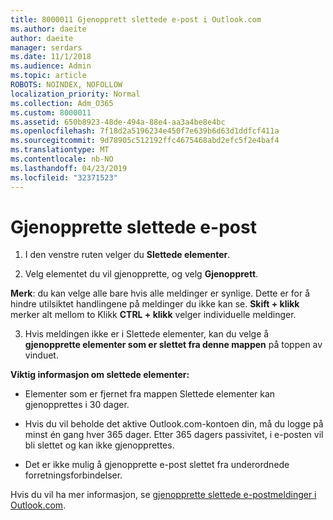 ```yaml
---
title: 8000011 Gjenopprett slettede e-post i Outlook.com
ms.author: daeite
author: daeite
manager: serdars
ms.date: 11/1/2018
ms.audience: Admin
ms.topic: article
ROBOTS: NOINDEX, NOFOLLOW
localization_priority: Normal
ms.collection: Adm_O365
ms.custom: 8000011
ms.assetid: 650b8923-48de-494a-88e4-aa3a4be8e4bc
ms.openlocfilehash: 7f18d2a5196234e450f7e639b6d63d1ddfcf411a
ms.sourcegitcommit: 9d78905c512192ffc4675468abd2efc5f2e4baf4
ms.translationtype: MT
ms.contentlocale: nb-NO
ms.lasthandoff: 04/23/2019
ms.locfileid: "32371523"
---
```

# <a name="recover-deleted-email"></a>Gjenopprette slettede e-post

1. I den venstre ruten velger du **Slettede elementer**. 
    
2. Velg elementet du vil gjenopprette, og velg **Gjenopprett**. 
  
 **Merk**: du kan velge alle bare hvis alle meldinger er synlige. Dette er for å hindre utilsiktet handlingene på meldinger du ikke kan se. **Skift + klikk** merker alt mellom to Klikk **CTRL + klikk** velger individuelle meldinger. 
    
3. Hvis meldingen ikke er i Slettede elementer, kan du velge å **gjenopprette elementer som er slettet fra denne mappen** på toppen av vinduet. 
    
 **Viktig informasjon om slettede elementer:**
  
- Elementer som er fjernet fra mappen Slettede elementer kan gjenopprettes i 30 dager.
    
- Hvis du vil beholde det aktive Outlook.com-kontoen din, må du logge på minst én gang hver 365 dager. Etter 365 dagers passivitet, i e-posten vil bli slettet og kan ikke gjenopprettes.
    
- Det er ikke mulig å gjenopprette e-post slettet fra underordnede forretningsforbindelser.
    
Hvis du vil ha mer informasjon, se [gjenopprette slettede e-postmeldinger i Outlook.com](https://go.microsoft.com/fwlink/p/?linkid=873117).
  

